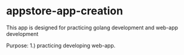 # appstore-app-creation
This app is designed for practicing golang development and web-app development

Purpose:
1.) practicing developing web-app.
